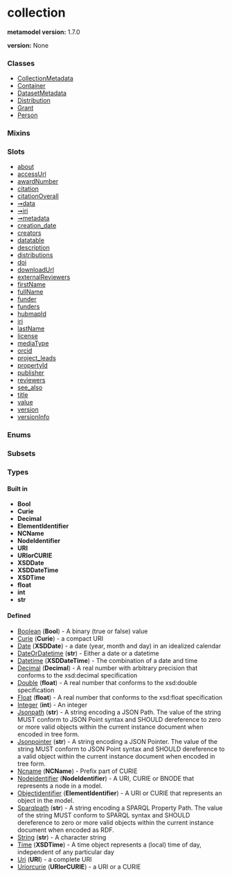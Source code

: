 
# collection


**metamodel version:** 1.7.0

**version:** None





### Classes

 * [CollectionMetadata](CollectionMetadata.md)
 * [Container](Container.md)
 * [DatasetMetadata](DatasetMetadata.md)
 * [Distribution](Distribution.md)
 * [Grant](Grant.md)
 * [Person](Person.md)

### Mixins


### Slots

 * [about](about.md)
 * [accessUrl](accessUrl.md)
 * [awardNumber](awardNumber.md)
 * [citation](citation.md)
 * [citationOverall](citationOverall.md)
 * [➞data](container__data.md)
 * [➞iri](container__iri.md)
 * [➞metadata](container__metadata.md)
 * [creation_date](creation_date.md)
 * [creators](creators.md)
 * [datatable](datatable.md)
 * [description](description.md)
 * [distributions](distributions.md)
 * [doi](doi.md)
 * [downloadUrl](downloadUrl.md)
 * [externalReviewers](externalReviewers.md)
 * [firstName](firstName.md)
 * [fullName](fullName.md)
 * [funder](funder.md)
 * [funders](funders.md)
 * [hubmapId](hubmapId.md)
 * [iri](iri.md)
 * [lastName](lastName.md)
 * [license](license.md)
 * [mediaType](mediaType.md)
 * [orcid](orcid.md)
 * [project_leads](project_leads.md)
 * [propertyId](propertyId.md)
 * [publisher](publisher.md)
 * [reviewers](reviewers.md)
 * [see_also](see_also.md)
 * [title](title.md)
 * [value](value.md)
 * [version](version.md)
 * [versionInfo](versionInfo.md)

### Enums


### Subsets


### Types


#### Built in

 * **Bool**
 * **Curie**
 * **Decimal**
 * **ElementIdentifier**
 * **NCName**
 * **NodeIdentifier**
 * **URI**
 * **URIorCURIE**
 * **XSDDate**
 * **XSDDateTime**
 * **XSDTime**
 * **float**
 * **int**
 * **str**

#### Defined

 * [Boolean](types/Boolean.md)  (**Bool**)  - A binary (true or false) value
 * [Curie](types/Curie.md)  (**Curie**)  - a compact URI
 * [Date](types/Date.md)  (**XSDDate**)  - a date (year, month and day) in an idealized calendar
 * [DateOrDatetime](types/DateOrDatetime.md)  (**str**)  - Either a date or a datetime
 * [Datetime](types/Datetime.md)  (**XSDDateTime**)  - The combination of a date and time
 * [Decimal](types/Decimal.md)  (**Decimal**)  - A real number with arbitrary precision that conforms to the xsd:decimal specification
 * [Double](types/Double.md)  (**float**)  - A real number that conforms to the xsd:double specification
 * [Float](types/Float.md)  (**float**)  - A real number that conforms to the xsd:float specification
 * [Integer](types/Integer.md)  (**int**)  - An integer
 * [Jsonpath](types/Jsonpath.md)  (**str**)  - A string encoding a JSON Path. The value of the string MUST conform to JSON Point syntax and SHOULD dereference to zero or more valid objects within the current instance document when encoded in tree form.
 * [Jsonpointer](types/Jsonpointer.md)  (**str**)  - A string encoding a JSON Pointer. The value of the string MUST conform to JSON Point syntax and SHOULD dereference to a valid object within the current instance document when encoded in tree form.
 * [Ncname](types/Ncname.md)  (**NCName**)  - Prefix part of CURIE
 * [Nodeidentifier](types/Nodeidentifier.md)  (**NodeIdentifier**)  - A URI, CURIE or BNODE that represents a node in a model.
 * [Objectidentifier](types/Objectidentifier.md)  (**ElementIdentifier**)  - A URI or CURIE that represents an object in the model.
 * [Sparqlpath](types/Sparqlpath.md)  (**str**)  - A string encoding a SPARQL Property Path. The value of the string MUST conform to SPARQL syntax and SHOULD dereference to zero or more valid objects within the current instance document when encoded as RDF.
 * [String](types/String.md)  (**str**)  - A character string
 * [Time](types/Time.md)  (**XSDTime**)  - A time object represents a (local) time of day, independent of any particular day
 * [Uri](types/Uri.md)  (**URI**)  - a complete URI
 * [Uriorcurie](types/Uriorcurie.md)  (**URIorCURIE**)  - a URI or a CURIE
